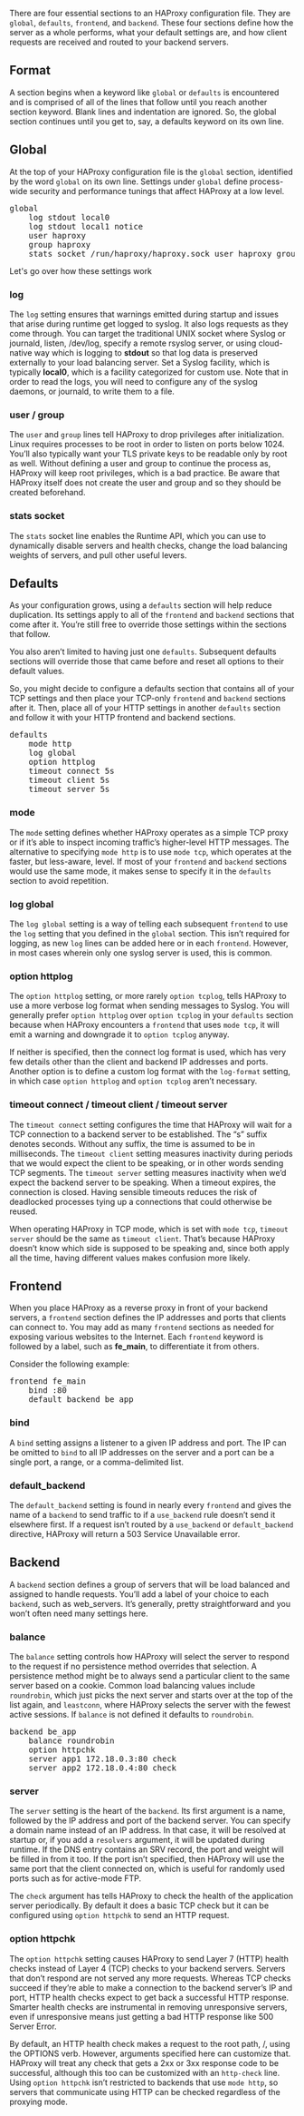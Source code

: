 There are four essential sections to an HAProxy configuration file. They are `global`, `defaults`, `frontend`, and `backend`. These four sections define how the server as a whole performs, what your default settings are, and how client requests are received and routed to your backend servers.


## Format
A section begins when a keyword like `global` or `defaults` is encountered and is comprised of all of the lines that follow until you reach another section keyword. Blank lines and indentation are ignored. So, the global section continues until you get to, say, a defaults keyword on its own line. 

## Global
At the top of your HAProxy configuration file is the `global` section, identified by the word `global` on its own line. Settings under `global` define process-wide security and performance tunings that affect HAProxy at a low level.

<pre class="file" data-filename="haproxy.cfg" data-target="replace">global
    log stdout local0
    log stdout local1 notice
    user haproxy
    group haproxy
    stats socket /run/haproxy/haproxy.sock user haproxy group haproxy mode 660 level admin
</pre>

Let's go over how these settings work

### log
The `log` setting ensures that warnings emitted during startup and issues that arise during runtime get logged to syslog. It also logs requests as they come through. You can target the traditional UNIX socket where Syslog or journald, listen, /dev/log, specify a remote rsyslog server, or using cloud-native way which is logging to **stdout** so that log data is preserved externally to your load balancing server. Set a Syslog facility, which is typically **local0**, which is a facility categorized for custom use. Note that in order to read the logs, you will need to configure any of the syslog daemons, or journald, to write them to a file.

### user / group
The `user` and `group` lines tell HAProxy to drop privileges after initialization. Linux requires processes to be root in order to listen on ports below 1024. You’ll also typically want your TLS private keys to be readable only by root as well. Without defining a user and group to continue the process as, HAProxy will keep root privileges, which is a bad practice. Be aware that HAProxy itself does not create the user and group and so they should be created beforehand.

### stats socket
The `stats` socket line enables the Runtime API, which you can use to dynamically disable servers and health checks, change the load balancing weights of servers, and pull other useful levers.

## Defaults
As your configuration grows, using a `defaults` section will help reduce duplication. Its settings apply to all of the `frontend` and `backend` sections that come after it. You’re still free to override those settings within the sections that follow.

You also aren’t limited to having just one `defaults`. Subsequent defaults sections will override those that came before and reset all options to their default values.

So, you might decide to configure a defaults section that contains all of your TCP settings and then place your TCP-only `frontend` and `backend` sections after it. Then, place all of your HTTP settings in another `defaults` section and follow it with your HTTP frontend and backend sections.

<pre class="file" data-filename="haproxy.cfg" data-target="append">defaults
    mode http
    log global
    option httplog
    timeout connect 5s
    timeout client 5s
    timeout server 5s
</pre>
### mode
The `mode` setting defines whether HAProxy operates as a simple TCP proxy or if it’s able to inspect incoming traffic’s higher-level HTTP messages. The alternative to specifying `mode http` is to use `mode tcp`, which operates at the faster, but less-aware, level. If most of your `frontend` and `backend` sections would use the same mode, it makes sense to specify it in the `defaults` section to avoid repetition.

### log global
The `log global` setting is a way of telling each subsequent `frontend` to use the `log` setting that you defined in the `global` section. This isn’t required for logging, as new `log` lines can be added here or in each `frontend`. However, in most cases wherein only one syslog server is used, this is common.

### option httplog
The `option httplog` setting, or more rarely `option tcplog`, tells HAProxy to use a more verbose log format when sending messages to Syslog. You will generally prefer `option httplog` over `option tcplog` in your `defaults` section because when HAProxy encounters a `frontend` that uses `mode tcp`, it will emit a warning and downgrade it to `option tcplog` anyway.

If neither is specified, then the connect log format is used, which has very few details other than the client and backend IP addresses and ports. Another option is to define a custom log format with the `log-format` setting, in which case `option httplog` and `option tcplog` aren’t necessary.

### timeout connect / timeout client / timeout server
The `timeout connect` setting configures the time that HAProxy will wait for a TCP connection to a backend server to be established. The “s” suffix denotes seconds. Without any suffix, the time is assumed to be in milliseconds. The `timeout client` setting measures inactivity during periods that we would expect the client to be speaking, or in other words sending TCP segments. The `timeout server` setting measures inactivity when we’d expect the backend server to be speaking. When a timeout expires, the connection is closed. Having sensible timeouts reduces the risk of deadlocked processes tying up a connections that could otherwise be reused.

When operating HAProxy in TCP mode, which is set with `mode tcp`, `timeout server` should be the same as `timeout client`. That’s because HAProxy doesn’t know which side is supposed to be speaking and, since both apply all the time, having different values makes confusion more likely.

## Frontend
When you place HAProxy as a reverse proxy in front of your backend servers, a `frontend` section defines the IP addresses and ports that clients can connect to. You may add as many `frontend` sections as needed for exposing various websites to the Internet. Each `frontend` keyword is followed by a label, such as **fe_main**, to differentiate it from others.

Consider the following example:
<pre class="file" data-filename="haproxy.cfg" data-target="append">frontend fe_main 
    bind :80
    default_backend be_app 
</pre>

### bind
A `bind` setting assigns a listener to a given IP address and port. The IP can be omitted to `bind` to all IP addresses on the server and a port can be a single port, a range, or a comma-delimited list.

### default_backend
The `default_backend` setting is found in nearly every `frontend` and gives the name of a `backend` to send traffic to if a `use_backend` rule doesn’t send it elsewhere first. If a request isn’t routed by a `use_backend` or `default_backend` directive, HAProxy will return a 503 Service Unavailable error.

## Backend
A `backend` section defines a group of servers that will be load balanced and assigned to handle requests. You’ll add a label of your choice to each `backend`, such as web_servers. It’s generally, pretty straightforward and you won’t often need many settings here.

### balance
The `balance` setting controls how HAProxy will select the server to respond to the request if no persistence method overrides that selection. A persistence method might be to always send a particular client to the same server based on a cookie. Common load balancing values include `roundrobin`, which just picks the next server and starts over at the top of the list again, and `leastconn`, where HAProxy selects the server with the fewest active sessions.  If `balance` is not defined it defaults to `roundrobin`.

<pre class="file" data-filename="haproxy.cfg" data-target="append">backend be_app
    balance roundrobin 
    option httpchk
    server app1 172.18.0.3:80 check
    server app2 172.18.0.4:80 check
</pre>

### server
The `server` setting is the heart of the `backend`. Its first argument is a name, followed by the IP address and port of the backend server. You can specify a domain name instead of an IP address. In that case, it will be resolved at startup or, if you add a `resolvers` argument, it will be updated during runtime. If the DNS entry contains an SRV record, the port and weight will be filled in from it too. If the port isn’t specified, then HAProxy will use the same port that the client connected on, which is useful for randomly used ports such as for active-mode FTP. 

The `check` argument has tells HAProxy to check the health of the application server periodically.  By default it does a basic TCP check but it can be configured using `option httpchk` to send an HTTP request.

### option httpchk
The `option httpchk` setting causes HAProxy to send Layer 7 (HTTP) health checks instead of Layer 4 (TCP) checks to your backend servers. Servers that don’t respond are not served any more requests. Whereas TCP checks succeed if they’re able to make a connection to the backend server’s IP and port, HTTP health checks expect to get back a successful HTTP response. Smarter health checks are instrumental in removing unresponsive servers, even if unresponsive means just getting a bad HTTP response like 500 Server Error.
 
By default, an HTTP health check makes a request to the root path, /, using the OPTIONS verb. However, arguments specified here can customize that. HAProxy will treat any check that gets a 2xx or 3xx response code to be successful, although this too can be customized with an `http-check` line. Using `option httpchk` isn’t restricted to backends that use `mode http`, so servers that communicate using HTTP can be checked regardless of the proxying mode.
